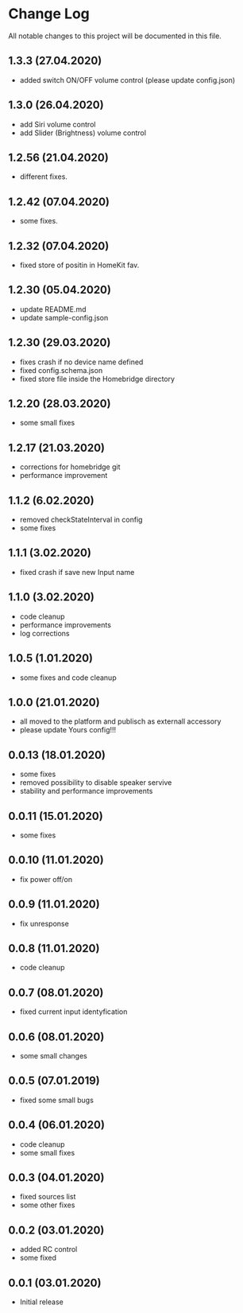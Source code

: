 # Change Log
All notable changes to this project will be documented in this file.
## 1.3.3 (27.04.2020)
- added switch ON/OFF volume control (please update config.json)

## 1.3.0 (26.04.2020)
- add Siri volume control
- add Slider (Brightness) volume control

## 1.2.56 (21.04.2020)
- different fixes.

## 1.2.42 (07.04.2020)
- some fixes.

## 1.2.32 (07.04.2020)
- fixed store of positin in HomeKit fav.

## 1.2.30 (05.04.2020)
- update README.md
- update sample-config.json

## 1.2.30 (29.03.2020)
- fixes crash if no device name defined
- fixed config.schema.json
- fixed store file inside the Homebridge directory

## 1.2.20 (28.03.2020)
- some small fixes

## 1.2.17 (21.03.2020)
- corrections for homebridge git
- performance improvement

## 1.1.2 (6.02.2020)
- removed checkStateInterval in config
- some fixes

## 1.1.1 (3.02.2020)
- fixed crash if save new Input name

## 1.1.0 (3.02.2020)
- code cleanup
- performance improvements
- log corrections

## 1.0.5 (1.01.2020)
- some fixes and code cleanup

## 1.0.0 (21.01.2020)
- all moved to the platform and publisch as externall accessory
- please update Yours config!!!

## 0.0.13 (18.01.2020)
- some fixes
- removed possibility to disable speaker servive
- stability and performance improvements

## 0.0.11 (15.01.2020)
- some fixes

## 0.0.10 (11.01.2020)
- fix power off/on

## 0.0.9 (11.01.2020)
- fix unresponse

## 0.0.8 (11.01.2020)
- code cleanup

## 0.0.7 (08.01.2020)
- fixed current input identyfication

## 0.0.6 (08.01.2020)
- some small changes

## 0.0.5 (07.01.2019)
- fixed some small bugs

## 0.0.4 (06.01.2020)
- code cleanup
- some small fixes

## 0.0.3 (04.01.2020)
- fixed sources list
- some other fixes

## 0.0.2 (03.01.2020)
- added RC  control
- some fixed

## 0.0.1 (03.01.2020)
- Initial release
